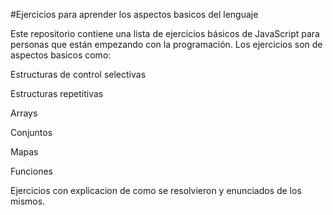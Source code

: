 #Ejercicios para aprender los aspectos basicos del lenguaje 

Este repositorio contiene una lista de ejercicios básicos de JavaScript para personas que están empezando con la programación. Los ejercicios son de aspectos basicos como:

Estructuras de control selectivas

Estructuras repetitivas

Arrays

Conjuntos

Mapas

Funciones

Ejercicios con explicacion de como se resolvieron y enunciados de los mismos.